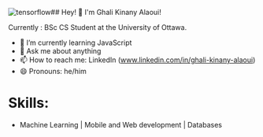 ![tensorflow](https://github.com/user-attachments/assets/0043d0af-bc9e-4911-9cc7-785ba6f8a676)## Hey! 👋
I'm Ghali Kinany Alaoui!

Currently : BSc CS Student at the University of Ottawa.

- 🌱 I’m currently learning JavaScript
- 💬 Ask me about anything
- 📫 How to reach me: LinkedIn (www.linkedin.com/in/ghali-kinany-alaoui)
- 😄 Pronouns: he/him

# Skills:
-  Machine Learning | Mobile and Web development | Databases




<!--
**glk-0/glk-0** is a ✨ _special_ ✨ repository because its `README.md` (this file) appears on your GitHub profile.

Here are some ideas to get you started:

- 🔭 I’m currently working on ...
- 🌱 I’m currently learning ...
- 👯 I’m looking to collaborate on ...
- 🤔 I’m looking for help with ...
- 💬 Ask me about ...
- 📫 How to reach me: ...
- 😄 Pronouns: ...
- ⚡ Fun fact: ...
-->
